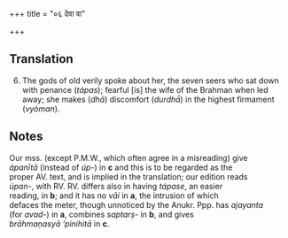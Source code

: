 +++
title = "०६ देवा वा"

+++
## Translation
6. The gods of old verily spoke about her, the seven seers who sat down  
with penance (*tápas*); fearful \[is\] the wife of the Brahman when led  
away; she makes (*dhā*) discomfort (*durdhā́*) in the highest firmament  
(*vyòman*).

## Notes
  
  
  
  
  
Our mss. (except P.M.W., which often agree in a misreading) give  
*ápanītā* (instead of *úp-*) in **c** and this is to be regarded as the  
proper AV. text, and is implied in the translation; our edition reads  
*úpan-*, with RV. RV. differs also in having *tápase*, an easier  
reading, in **b**; and it has no *vāí* in **a**, the intrusion of which  
defaces the meter, though unnoticed by the Anukr. Ppp. has *ajayanta*  
(for *avad-*) in **a**, combines *saptarṣ-* in **b**, and gives  
*brāhmaṇasyā ’pinihitā* in **c**.
